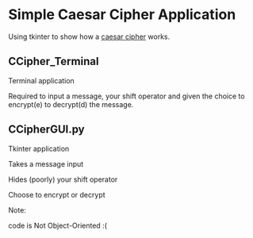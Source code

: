 # Simple Caesar Cipher Application

Using tkinter to show how a
[caesar cipher](https://en.wikipedia.org/wiki/Caesar_cipher)
works.

## CCipher_Terminal
Terminal application

Required to input a message, your shift operator and given the choice to encrypt(e) to decrypt(d) the message.

## CCipherGUI.py
Tkinter application

Takes a message input

Hides (poorly) your shift operator

Choose to encrypt or decrypt


Note:

code is Not Object-Oriented :( 
